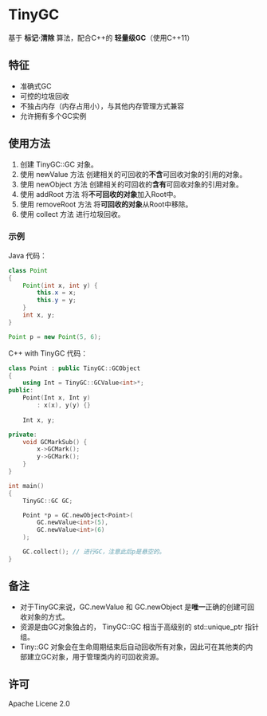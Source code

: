# TinyGC

基于 **标记·清除** 算法，配合C++的 **轻量级GC**（使用C++11）

## 特征

- 准确式GC
- 可控的垃圾回收
- 不独占内存（内存占用小），与其他内存管理方式兼容
- 允许拥有多个GC实例

## 使用方法

1. 创建 TinyGC::GC 对象。
2. 使用 newValue 方法 创建相关的可回收的**不含**可回收对象的引用的对象。
3. 使用 newObject 方法 创建相关的可回收的**含有**可回收对象的引用对象。
4. 使用 addRoot 方法 将**不可回收的对象**加入Root中。
5. 使用 removeRoot 方法 将**可回收的对象**从Root中移除。
6. 使用 collect 方法 进行垃圾回收。

### 示例

Java 代码：

```Java
class Point
{
    Point(int x, int y) {
        this.x = x;
        this.y = y;
    }
    int x, y;
}

Point p = new Point(5, 6);
```

C++ with TinyGC 代码：

```C++
class Point : public TinyGC::GCObject
{
    using Int = TinyGC::GCValue<int>*;
public:
    Point(Int x, Int y)
        : x(x), y(y) {}
    
    Int x, y;

private:
    void GCMarkSub() {
        x->GCMark();
        y->GCMark();
    }
}

int main()
{
    TinyGC::GC GC;

    Point *p = GC.newObject<Point>(
        GC.newValue<int>(5),
        GC.newValue<int>(6)
    );

    GC.collect(); // 进行GC，注意此后p是悬空的。
}
```

## 备注

- 对于TinyGC来说，GC.newValue 和 GC.newObject 是**唯一**正确的创建可回收对象的方式。
- 资源是由GC对象独占的， TinyGC::GC 相当于高级别的 std::unique_ptr 指针组。
- Tiny::GC 对象会在生命周期结束后自动回收所有对象，因此可在其他类的内部建立GC对象，用于管理类内的可回收资源。

## 许可

Apache Licene 2.0